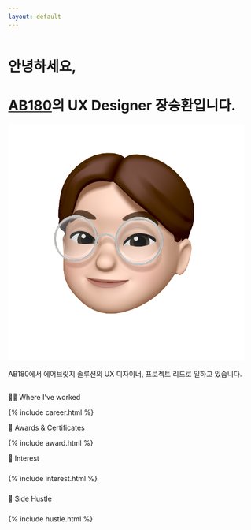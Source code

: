 ```yaml
---
layout: default
---
```


<div class='o-grid'>
  <div class='o-grid__col o-grid__col--full'>
      <hr style='visibility:hidden'>
      <div class='c-page__header'>
        <div class='c-page__header__text'>
          <h1 class='c-page__title'>안녕하세요,</h1>
          <h1 class='c-page__title'><a href='https://www.ab180.co' target='blank' ref='nofollow'>AB180</a>의 UX Designer 장승환입니다.</h1>
        </div>
        <div class='c-page__header__image'>
          <img src='/images/memoji.png'>
        </div>
      </div>
      <p class='c-page__subtitle'>AB180에서 에어브릿지 솔루션의 UX 디자이너, 프로젝트 리드로 일하고 있습니다.</p>
      <hr style='visibility:hidden'>
      <p class='c-page__type'>👨‍🚀 Where I've worked</p>
        {% include career.html %}
      <p class='c-page__type'>🏅 Awards & Certificates</p>
        {% include award.html %}
      <p class='c-page__type'>🔭 Interest</p>
      <div style='padding: 10px 0;'>
        {% include interest.html %}
      </div>
      <p class='c-page__type'>🍄 Side Hustle</p>
      <div style='padding: 10px 0;'>
        {% include hustle.html %}
      </div>
  </div>
</div>
